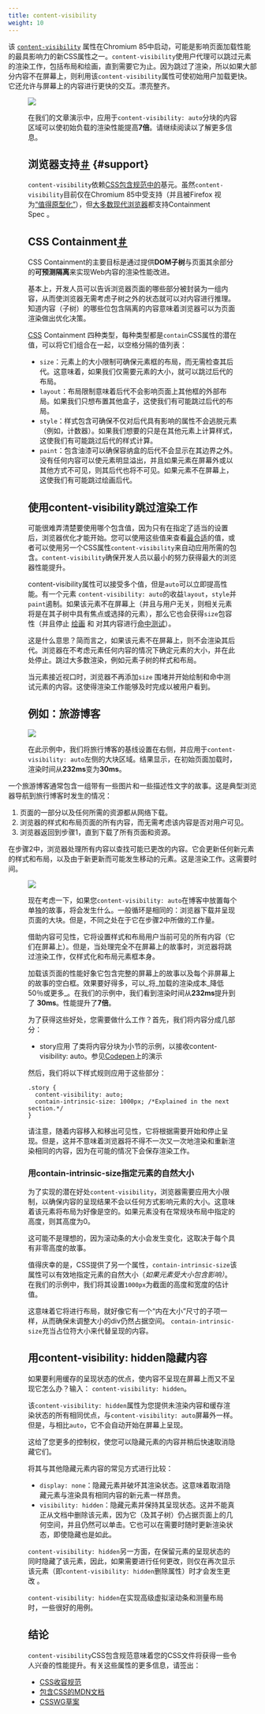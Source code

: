 ```yaml
---
title: content-visibility
weight: 10
---
```

该 [`content-visibility`][1] 属性在Chromium 85中启动，可能是影响页面加载性能的最具影响力的新CSS属性之一。`content-visibility`使用户代理可以跳过元素的渲染工作，包括布局和绘画，直到需要它为止。因为跳过了渲染，所以如果大部分内容不在屏幕上，则利用该`content-visibility`属性可使初始用户加载更快。它还允许与屏幕上的内容进行更快的交互。漂亮整齐。<figure class="w-figure">

![](/images/posts/csscontentdemo.jpeg)

在我们的文章演示中，应用于`content-visibility: auto`分块的内容区域可以使初始负载的渲染性能提高**7倍**。请继续阅读以了解更多信息。  

## 浏览器支持<a class="w-headline-link" href="https://web.dev/content-visibility/#support" aria-hidden="true">＃</a> {#support}

`content-visibility`依赖[CSS包含规范中的][2]基元。虽然`content-visibility`目前仅在Chromium 85中受支持（并且被Firefox 视为[“值得原型化”][3]），但[大多数现代浏览器][4]都支持Containment Spec 。

## CSS Containment<a class="w-headline-link" href="https://web.dev/content-visibility/#containment" aria-hidden="true">＃</a>

CSS Containment的主要目标是通过提供**DOM子树**与页面其余部分的**可预测隔离**来实现Web内容的渲染性能改进。

基本上，开发人员可以告诉浏览器页面的哪些部分被封装为一组内容，从而使浏览器无需考虑子树之外的状态就可以对内容进行推理。知道内容（子树）的哪些位包含隔离的内容意味着浏览器可以为页面渲染做出优化决策。

[CSS][5] Containment 四种类型，每种类型都是`contain`CSS属性的潜在值，可以将它们组合在一起，以空格分隔的值列表：

* `size`：元素上的大小限制可确保元素框的布局，而无需检查其后代。这意味着，如果我们仅需要元素的大小，就可以跳过后代的布局。
* `layout`：布局限制意味着后代不会影响页面上其他框的外部布局。如果我们只想布置其他盒子，这使我们有可能跳过后代的布局。
* `style`：样式包含可确保不仅对后代具有影响的属性不会逃脱元素（例如，计数器）。如果我们想要的只是在其他元素上计算样式，这使我们有可能跳过后代的样式计算。
* `paint`：包含油漆可以确保容纳盒的后代不会显示在其边界之外。没有任何内容可以使元素明显溢出，并且如果元素在屏幕外或以其他方式不可见，则其后代也将不可见。如果元素不在屏幕上，这使我们有可能跳过绘画后代。

## 使用content-visibility跳过渲染工作

可能很难弄清楚要使用哪个包含值，因为只有在指定了适当的设置后，浏览器优化才能开始。您可以使用这些值来查看[最合适][5]的值，或者可以使用另一个CSS属性`content-visibility`来自动应用所需的包含。`content-visibility`确保开发人员以最小的努力获得最大的浏览器性能提升。

content-visibility属性可以接受多个值，但是`auto`可以立即提高性能。有一个元素 `content-visibility: auto`的收益`layout`，`style`并`paint`遏制。如果该元素不在屏幕上（并且与用户无关，则相关元素将是在其子树中具有焦点或选择的元素），那么它也会获得`size`包容性（并且停止 [绘画][6] 和 对其内容进行[命中测试][7]）。

这是什么意思？简而言之，如果该元素不在屏幕上，则不会渲染其后代。浏览器在不考虑元素任何内容的情况下确定元素的大小，并在此处停止。跳过大多数渲染，例如元素子树的样式和布局。

当元素接近视口时，浏览器不再添加`size` 围堵并开始绘制和命中测试元素的内容。这使得渲染工作能够及时完成以被用户看到。

## 例如：旅游博客

![](/images/posts/img_5f6b4692bbe81.webp)

在此示例中，我们将旅行博客的基线设置在右侧，并应用于`content-visibility: auto`左侧的大块区域。结果显示，在初始页面加载时，渲染时间从**232ms**变为**30ms**。</figcaption></figure>

一个旅游博客通常包含一组带有一些图片和一些描述性文字的故事。这是典型浏览器导航到旅行博客时发生的情况：

  1. 页面的一部分以及任何所需的资源都从网络下载。
  2. 浏览器的样式和布局页面的所有内容，而无需考虑该内容是否对用户可见。
  3. 浏览器返回到步骤1，直到下载了所有页面和资源。

在步骤2中，浏览器处理所有内容以查找可能已更改的内容。它会更新任何新元素的样式和布局，以及由于新更新而可能发生移动的元素。这是渲染工作。这需要时间。<figure class="w-figure">

![](/images/posts/csscontentdemo.jpeg)

现在考虑一下，如果您`content-visibility: auto`在博客中放置每个单独的故事，将会发生什么。一般循环是相同的：浏览器下载并呈现页面的大块。但是，不同之处在于它在步骤2中所做的工作量。

借助内容可见性，它将设置样式和布局用户当前可见的所有内容（它们在屏幕上）。但是，当处理完全不在屏幕上的故事时，浏览器将跳过渲染工作，仅样式化和布局元素框本身。

加载该页面的性能好象它包含完整的屏幕上的故事以及每个非屏幕上的故事的空白框。效果要好得多，可以_将_加载的渲染成本_降低50％或更多_。在我们的示例中，我们看到渲染时间从**232ms**提升到了 **30ms**。性能提升了**7倍**。

为了获得这些好处，您需要做什么工作？首先，我们将内容分成几部分：
- story应用 了类将内容分块为小节的示例，以接收content-visibility: auto。参见[Codepen](https://codepen.io/vmpstr/pen/xxZoyMb)上的演示

然后，我们将以下样式规则应用于这些部分：
```
.story {
  content-visibility: auto;
  contain-intrinsic-size: 1000px; /*Explained in the next section.*/
}
```

请注意，随着内容移入和移出可见性，它将根据需要开始和停止呈现。但是，这并不意味着浏览器将不得不一次又一次地渲染和重新渲染相同的内容，因为在可能的情况下会保存渲染工作。

### 用contain-intrinsic-size指定元素的自然大小

为了实现的潜在好处`content-visibility`，浏览器需要应用大小限制，以确保内容的呈现结果不会以任何方式影响元素的大小。这意味着该元素将布局为好像是空的。如果元素没有在常规块布局中指定的高度，则其高度为0。

这可能不是理想的，因为滚动条的大小会发生变化，这取决于每个具有非零高度的故事。

值得庆幸的是，CSS提供了另一个属性，`contain-intrinsic-size`该属性可以有效地指定元素的自然大小（_如果元素受大小包含影响）_。在我们的示例中，我们将其设置`1000px`为截面的高度和宽度的估计值。

这意味着它将进行布局，就好像它有一个“内在大小”尺寸的子项一样，从而确保未调整大小的div仍然占据空间。 `contain-intrinsic-size`充当占位符大小来代替呈现的内容。

## 用content-visibility: hidden隐藏内容

如果要利用缓存的呈现状态的优点，使内容不呈现在屏幕上而又不呈现它怎么办？输入： `content-visibility: hidden`。

该`content-visibility: hidden`属性为您提供未渲染内容和缓存渲染状态的所有相同优点，与`content-visibility: auto`屏幕外一样。但是，与相比`auto`，它不会自动开始在屏幕上呈现。

这给了您更多的控制权，使您可以隐藏元素的内容并稍后快速取消隐藏它们。

将其与其他隐藏元素内容的常见方式进行比较：

* `display: none`：隐藏元素并破坏其渲染状态。这意味着取消隐藏元素与渲染具有相同内容的新元素一样昂贵。
* `visibility: hidden`：隐藏元素并保持其呈现状态。这并不能真正从文档中删除该元素，因为它（及其子树）仍占据页面上的几何空间，并且仍然可以单击。它也可以在需要时随时更新渲染状态，即使隐藏也是如此。

`content-visibility: hidden`另一方面，在保留元素的呈现状态的同时隐藏了该元素，因此，如果需要进行任何更改，则仅在再次显示该元素（即`content-visibility: hidden`删除属性）时才会发生更改 。

`content-visibility: hidden`在实现高级虚拟滚动条和测量布局时，一些很好的用例。

## 结论

`content-visibility`CSS包含规范意味着您的CSS文件将获得一些令人兴奋的性能提升。有关这些属性的更多信息，请签出：

* [CSS收容规范][2]
* [包含CSS的MDN文档][10]
* [CSSWG草案][11]

 [1]: https://drafts.csswg.org/css-contain/#propdef-content-visibility
 [2]: http://drafts.csswg.org/css-contain/
 [3]: https://github.com/mozilla/standards-positions/issues/135
 [4]: https://caniuse.com/#feat=css-containment
 [5]: https://developers.google.com/web/updates/2016/06/css-containment
 [6]: https://developers.google.com/web/updates/2018/09/inside-browser-part3#paint
 [7]: https://developers.google.com/web/updates/2018/09/inside-browser-part4#finding_the_event_target
 [8]: https://codepen.io/una/pen/rNxEWLo
 [9]: https://codepen.io/vmpstr/pen/xxZoyMb
 [10]: https://developer.mozilla.org/en-US/docs/Web/CSS/CSS_Containment
 [11]: https://github.com/w3c/csswg-drafts
